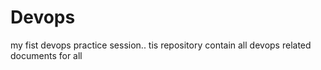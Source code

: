 # Devops
my fist devops practice session.. tis repository  contain all devops related documents for all
